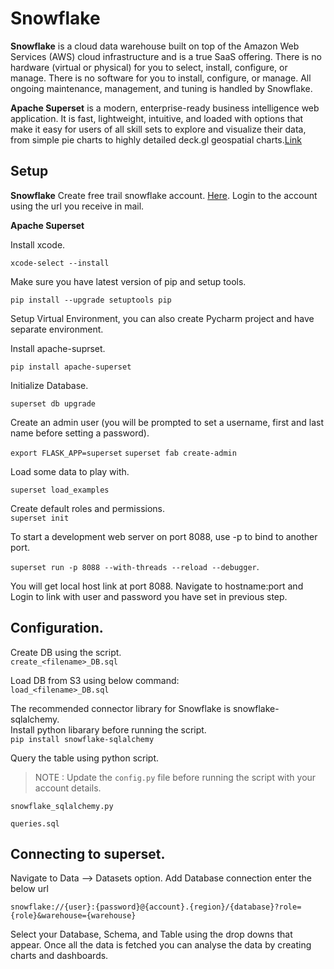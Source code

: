 
# Snowflake   

**Snowflake** is a cloud data warehouse built on top of the Amazon Web Services (AWS) cloud infrastructure and is a true SaaS offering. There is no hardware (virtual or physical) for you to select, install, configure, or manage. There is no software for you to install, configure, or manage. All ongoing maintenance, management, and tuning is handled by Snowflake.   

**Apache Superset** is a modern, enterprise-ready business intelligence web application. It is fast, lightweight, intuitive, and loaded with options that make it easy for users of all skill sets to explore and visualize their data, from simple pie charts to highly detailed deck.gl geospatial charts.[Link](https://superset.apache.org/)


## Setup

**Snowflake**
Create free trail snowflake account. [Here](https://signup.snowflake.com/?_bt=470247374333&_bk=snowflake&_bm=e&_bn=g&_bg=64805047909&utm_medium=search&utm_source=adwords&utm_campaign=NA%20-%20Branded%20-%20Exact&utm_adgroup=NA%20-%20Branded%20-%20Snowflake%20-%20Exact%20RSA&utm_term=snowflake&utm_region=na&gclid=CjwKCAiAp4KCBhB6EiwAxRxbpNlQPIY3MoontJCloX6Xt5Zcjwu6eDUdAdkRVqa4JhbGNqBRG7Hb6RoCm-8QAvD_BwE). 
Login to the account using the url you receive in mail.

**Apache Superset** 

Install xcode.  

  ```xcode-select --install``` 

Make sure you have latest version of pip and setup tools. 

  ```pip install --upgrade setuptools pip```

Setup Virtual Environment, you can also create Pycharm project and have separate environment.   
  
Install apache-suprset.  

  ```pip install apache-superset```

Initialize Database.  

  ```superset db upgrade```

Create an admin user (you will be prompted to set a username, first and last name before setting a password).   

  ```export FLASK_APP=superset```
  ```superset fab create-admin```

Load some data to play with.   

  ```superset load_examples```

Create default roles and permissions.   
```superset init```

To start a development web server on port 8088, use -p to bind to another port.


```superset run -p 8088 --with-threads --reload --debugger```.   

You will get local host link at port 8088. Navigate to hostname:port and Login to link with user and password you have set in previous step.  


  
## Configuration.  
 
Create DB using the script.   
```create_<filename>_DB.sql```     
  
  
Load DB from S3 using below command:       
```load_<filename>_DB.sql```      
    

The recommended connector library for Snowflake is snowflake-sqlalchemy.     
Install python libarary before running the script.     
```pip install snowflake-sqlalchemy```       
 
  
Query the table using python script. 
 
> NOTE : Update the ```config.py``` file before running the script with your account details.  

```snowflake_sqlalchemy.py```   

```queries.sql```          
      

## Connecting to superset.   

Navigate to Data --> Datasets option. Add Database connection enter the below url    


```snowflake://{user}:{password}@{account}.{region}/{database}?role={role}&warehouse={warehouse}```    


Select your Database, Schema, and Table using the drop downs that appear. Once all the data is fetched you can analyse the data by creating charts and dashboards.
